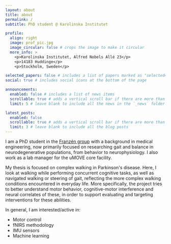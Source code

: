 ```yaml
---
layout: about
title: about
permalink: /
subtitle: PhD student @ Karolinska Institutet

profile:
  align: right
  image: prof_pic.jpg
  image_circular: false # crops the image to make it circular
  more_info: >
    <p>Karolinska Institutet, Alfred Nobels Allé 23</p>
    <p>14183 Huddinge</p>
    <p>Stockholm, Sweden</p>

selected_papers: false # includes a list of papers marked as "selected={true}"
social: true # includes social icons at the bottom of the page

announcements:
  enabled: false # includes a list of news items
  scrollable: true # adds a vertical scroll bar if there are more than 3 news items
  limit: 5 # leave blank to include all the news in the `_news` folder

latest_posts:
  enabled: false
  scrollable: true # adds a vertical scroll bar if there are more than 3 new posts items
  limit: 3 # leave blank to include all the blog posts
---
```


I am a PhD student in the [Franzén group](https://ki.se/en/research/research-areas-centres-and-networks/research-groups/balance-gait-exercise-and-physical-activity-in-neurological-diseases-franzen-group) with a background in medical engineering, now primarily focused on researching gait and balance in neurodegenerative populations, from behavior to neurophysiology. I also work as a lab manager for the uMOVE core facility.

My thesis is focused on complex walking in Parkinson's disease. Here, I look at walking while performing concurrent cognitive tasks, as well as navigated walking or steering of gait, reflecting the more complex walking conditions encountered in everyday life. More specifically, the project tries to better understand motor behavior, cognitive-motor interference and neural correlates of these, in order to support evaluating and targeting interventions for these abilities.

In general, I am interested/active in:

- Motor control
- fNIRS methodology
- IMU sensors
- Machine learning